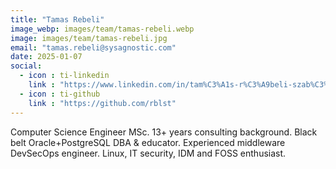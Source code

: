 ```yaml
---
title: "Tamas Rebeli"
image_webp: images/team/tamas-rebeli.webp
image: images/team/tamas-rebeli.jpg
email: "tamas.rebeli@sysagnostic.com"
date: 2025-01-07
social:
  - icon : ti-linkedin
    link : "https://www.linkedin.com/in/tam%C3%A1s-r%C3%A9beli-szab%C3%B3-69511469/"
  - icon : ti-github
    link : "https://github.com/rblst"
---
```


Computer Science Engineer MSc. 13+ years consulting background. Black belt Oracle+PostgreSQL DBA & educator. Experienced middleware DevSecOps engineer. Linux, IT security, IDM and FOSS enthusiast.